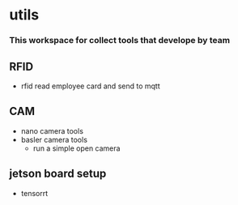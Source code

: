 # utils
### This workspace for collect tools that develope by team

## RFID
- rfid read employee card and send to mqtt

## CAM
- nano camera tools
- basler camera tools
  - run a simple open camera

## jetson board setup
- tensorrt
